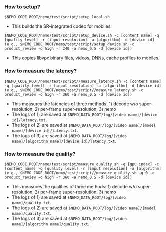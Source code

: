 ### How to setup?
```
$NEMO_CODE_ROOT/nemo/test/script/setup_local.sh 
```
* This builds the SR-integrated codec for mobiles.
```
$NEMO_CODE_ROOT/nemo/test/script/setup_device.sh -c [content name] -q [quality level] -r [input resolution] -a [algorithm] -d [device id]
(e.g., $NEMO_CODE_ROOT/nemo/test/script/setup_device.sh -c product_review -q high -r 240 -a nemo_0.5 -d [device id])
```
* This copies libvpx binary files, videos, DNNs, cache profiles to mobiles.

### How to measure the latency?
```
$NEMO_CODE_ROOT/nemo/test/script//measure_latency.sh -c [content name] -q [quality level] -r [input resolution] -a [algorithm] -d [device id]
(e.g., $NEMO_CODE_ROOT/nemo/test/script//measure_latency.sh -c product_review -q high -r 360 -a nemo_0.5 -d [device id])
```
* This measures the latencies of three methods: 1) decode w/o super-resolution, 2) per-frame super-resolution, 3) nemo
* The logs of 1) are saved at `$NEMO_DATA_ROOT/log/[video name]/[device id]/latency.txt`.
* The logs of 2) are saved at `$NEMO_DATA_ROOT/log/[video name]/[model name]/[device id]/latency.txt`.
* The logs of 3) are saved at `$NEMO_DATA_ROOT/log/[video name]/[algorithm name]/[device id]/latency.txt`.

### How to measure the quality?
```
$NEMO_CODE_ROOT/nemo/test/script/measure_quality.sh -g [gpu index] -c [content name] -q [quality level] -r [input resolution] -a [algorithm] 
(e.g., $NEMO_CODE_ROOT/nemo/test/script//measure_quality.sh -g 0 -c product_review -q high -r 360 -a nemo_0.5 -d [device id])
```
* This measures the qualities of three methods: 1) decode w/o super-resolution, 2) per-frame super-resolution, 3) nemo
* The logs of 1) are saved at `$NEMO_DATA_ROOT/log/[video name]/quality.txt`.
* The logs of 2) are saved at `$NEMO_DATA_ROOT/log/[video name]/[model name]/quality.txt`.
* The logs of 3) are saved at `$NEMO_DATA_ROOT/log/[video name]/[algorithm name]/quality.txt`.
